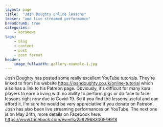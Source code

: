 ```yaml
---
layout: page
title:  "Josh Doughty online lessons"
teaser: "and live streamed performance"
breadcrumb: true
categories:
    - koranews
tags:
    - blog
    - content
    - post
    - post format
header:
    image_fullwidth: gallery-example-1.jpg
---
```

Josh Doughty has posted some really excellent YouTube tutorials. They're linked to from his website <https://joshdoughty.co.uk/online-tutorial> which also has a link to his Patreon page. Obviously, it's difficult for many kora players to earn a living with no ability to perform gigs or do face to face lessons right now due to Covid-19. So if you find the lessons useful and can afford it, I'm sure he would be very appreciative if you donate on Patreon.
Josh has also been live streaming performances on YouTube. The next one is on May 24th, more details on Facebook here: <https://www.facebook.com/events/2592988300919918>
